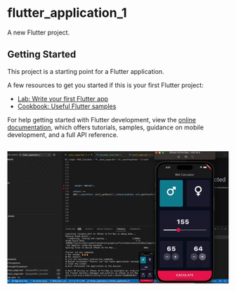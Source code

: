 # flutter_application_1

A new Flutter project.

## Getting Started

This project is a starting point for a Flutter application.

A few resources to get you started if this is your first Flutter project:

- [Lab: Write your first Flutter app](https://docs.flutter.dev/get-started/codelab)
- [Cookbook: Useful Flutter samples](https://docs.flutter.dev/cookbook)

For help getting started with Flutter development, view the
[online documentation](https://docs.flutter.dev/), which offers tutorials,
samples, guidance on mobile development, and a full API reference.

## 
<img src="https://github.com/quynhlan2025/Flutter/blob/master/images/bmi_caculator.gif" alt="Finished App" style="max-width: 100%; display: inline-block;" data-target="animated-image.originalImage">


